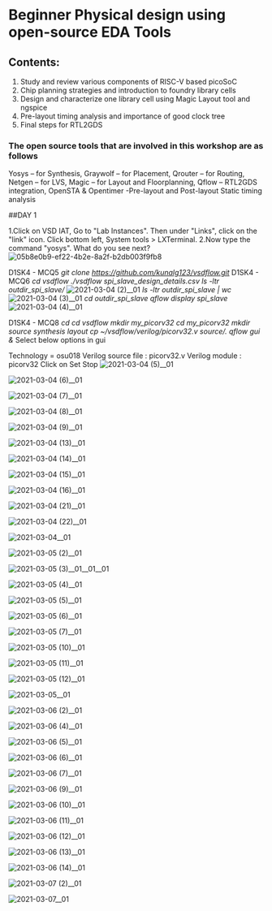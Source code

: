 # Beginner Physical design using open-source EDA Tools
## Contents:
1. Study and review various components of RISC-V based picoSoC
2. Chip planning strategies and introduction to foundry library cells
3. Design and characterize one library cell using Magic Layout tool and ngspice
4. Pre-layout timing analysis and importance of good clock tree
5. Final steps for RTL2GDS

### The open source tools that are involved in this workshop are as follows

Yosys – for Synthesis, 
Graywolf – for Placement, 
Qrouter – for Routing, 
Netgen – for LVS, 
Magic – for Layout and Floorplanning, 
Qflow – RTL2GDS integration, 
OpenSTA & Opentimer -Pre-layout and Post-layout Static timing analysis

##DAY 1

1.Click on VSD IAT, Go to "Lab Instances". Then under "Links", click on the "link" icon. Click bottom left, System tools > LXTerminal. 2.Now type the command "yosys". What do you see next?
![05b8e0b9-ef22-4b2e-8a2f-b2db003f9fb8](https://user-images.githubusercontent.com/71768466/110246150-73ce9700-7f8c-11eb-929e-0980ff330a13.jpg)



D1SK4 - MCQ5
*git clone https://github.com/kunalg123/vsdflow.git*
D1SK4 - MCQ6
*cd vsdflow
./vsdflow spi_slave_design_details.csv
ls -ltr outdir_spi_slave/*
![2021-03-04 (2)__01](https://user-images.githubusercontent.com/71768466/110245092-e25d2600-7f87-11eb-96e2-213f538528ac.png)
*ls -ltr outdir_spi_slave | wc*
![2021-03-04 (3)__01](https://user-images.githubusercontent.com/71768466/110245096-e6894380-7f87-11eb-9c6c-d2400af7f24e.png)
*cd outdir_spi_slave
qflow display spi_slave*
![2021-03-04 (4)__01](https://user-images.githubusercontent.com/71768466/110245099-e9843400-7f87-11eb-92ee-1bff620c3945.png)

D1SK4 - MCQ8
*cd
cd vsdflow
mkdir my_picorv32
cd my_picorv32
mkdir source synthesis layout
cp ~/vsdflow/verilog/picorv32.v source/.
qflow gui &*
Select below options in gui

Technology = osu018
Verilog source file : picorv32.v
Verilog module : picorv32
Click on Set Stop
![2021-03-04 (5)__01](https://user-images.githubusercontent.com/71768466/110245103-ebe68e00-7f87-11eb-80e6-394f2e8e833c.png)

![2021-03-04 (6)__01](https://user-images.githubusercontent.com/71768466/110245107-ef7a1500-7f87-11eb-9f72-04836b15196c.png)

![2021-03-04 (7)__01](https://user-images.githubusercontent.com/71768466/110245110-f143d880-7f87-11eb-869e-65c524efedaa.png)

![2021-03-04 (8)__01](https://user-images.githubusercontent.com/71768466/110245115-f43ec900-7f87-11eb-8df2-edf87604e878.png)

![2021-03-04 (9)__01](https://user-images.githubusercontent.com/71768466/110245118-f6088c80-7f87-11eb-8cb9-0d297ac3ae57.png)

![2021-03-04 (13)__01](https://user-images.githubusercontent.com/71768466/110245122-f99c1380-7f87-11eb-9561-a4811de0fca1.png)

![2021-03-04 (14)__01](https://user-images.githubusercontent.com/71768466/110245124-fbfe6d80-7f87-11eb-9332-a7051b6ec5f5.png)

![2021-03-04 (15)__01](https://user-images.githubusercontent.com/71768466/110245127-fef95e00-7f87-11eb-81b0-8ec037e12c6b.png)

![2021-03-04 (16)__01](https://user-images.githubusercontent.com/71768466/110245132-01f44e80-7f88-11eb-87c7-f8a5603adbde.png)

![2021-03-04 (21)__01](https://user-images.githubusercontent.com/71768466/110245139-0587d580-7f88-11eb-8516-3ebb9f999ed0.png)

![2021-03-04 (22)__01](https://user-images.githubusercontent.com/71768466/110245140-07ea2f80-7f88-11eb-9695-fb483d5304f4.png)

![2021-03-04__01](https://user-images.githubusercontent.com/71768466/110245144-09b3f300-7f88-11eb-8d11-56a3e05ca7b5.png)

![2021-03-05 (2)__01](https://user-images.githubusercontent.com/71768466/110245155-10426a80-7f88-11eb-8618-c2b922539ce7.png)

![2021-03-05 (3)__01__01__01](https://user-images.githubusercontent.com/71768466/110245158-133d5b00-7f88-11eb-962f-3c05a69a7f41.png)

![2021-03-05 (4)__01](https://user-images.githubusercontent.com/71768466/110245165-159fb500-7f88-11eb-807d-324f30089e75.png)

![2021-03-05 (5)__01](https://user-images.githubusercontent.com/71768466/110245168-1afcff80-7f88-11eb-87a8-1e4371f38e50.png)

![2021-03-05 (6)__01](https://user-images.githubusercontent.com/71768466/110245174-1df7f000-7f88-11eb-8c0b-be95a1b654b0.png)

![2021-03-05 (7)__01](https://user-images.githubusercontent.com/71768466/110245175-205a4a00-7f88-11eb-8226-f6451faee642.png)

![2021-03-05 (10)__01](https://user-images.githubusercontent.com/71768466/110245180-26502b00-7f88-11eb-97d0-d50449b5a310.png)

![2021-03-05 (11)__01](https://user-images.githubusercontent.com/71768466/110245184-28b28500-7f88-11eb-9948-20e176caef3e.png)

![2021-03-05 (12)__01](https://user-images.githubusercontent.com/71768466/110245188-2b14df00-7f88-11eb-9739-e08a6a2d1cb8.png)

![2021-03-05__01](https://user-images.githubusercontent.com/71768466/110245190-2e0fcf80-7f88-11eb-8508-e001c230d122.png)

![2021-03-06 (2)__01](https://user-images.githubusercontent.com/71768466/110245194-349e4700-7f88-11eb-9ec4-5e8f00628828.png)

![2021-03-06 (4)__01](https://user-images.githubusercontent.com/71768466/110245198-3700a100-7f88-11eb-809a-8fe739b20dd1.png)

![2021-03-06 (5)__01](https://user-images.githubusercontent.com/71768466/110245201-3962fb00-7f88-11eb-8c64-f7a22acfcf5b.png)

![2021-03-06 (6)__01](https://user-images.githubusercontent.com/71768466/110245204-3bc55500-7f88-11eb-9878-f227d7ae7f8e.png)

![2021-03-06 (7)__01](https://user-images.githubusercontent.com/71768466/110245207-3e27af00-7f88-11eb-895b-06edcbc982dc.png)

![2021-03-06 (9)__01](https://user-images.githubusercontent.com/71768466/110245215-42ec6300-7f88-11eb-8c00-a318c03d4020.png)

![2021-03-06 (10)__01](https://user-images.githubusercontent.com/71768466/110245221-44b62680-7f88-11eb-9afd-d2246dfa2087.png)

![2021-03-06 (11)__01](https://user-images.githubusercontent.com/71768466/110245225-47188080-7f88-11eb-8444-ee8160ab85e3.png)

![2021-03-06 (12)__01](https://user-images.githubusercontent.com/71768466/110245229-4a137100-7f88-11eb-8c1e-e49ff656bc72.png)

![2021-03-06 (13)__01](https://user-images.githubusercontent.com/71768466/110245235-4d0e6180-7f88-11eb-8b45-7b719937731c.png)

![2021-03-06 (14)__01](https://user-images.githubusercontent.com/71768466/110245238-50095200-7f88-11eb-875b-e194d7339daa.png)

![2021-03-07 (2)__01](https://user-images.githubusercontent.com/71768466/110245244-5b5c7d80-7f88-11eb-998f-43908e5fe7a5.png)

![2021-03-07__01](https://user-images.githubusercontent.com/71768466/110245248-5e576e00-7f88-11eb-98de-1c83f38e32e9.png)



